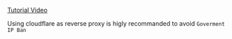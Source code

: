 [Tutorial Video](https://www.youtube.com/watch?v=qZHAvxTg9Iw)

Using cloudflare as reverse proxy is higly recommanded to avoid `Goverment IP Ban`
